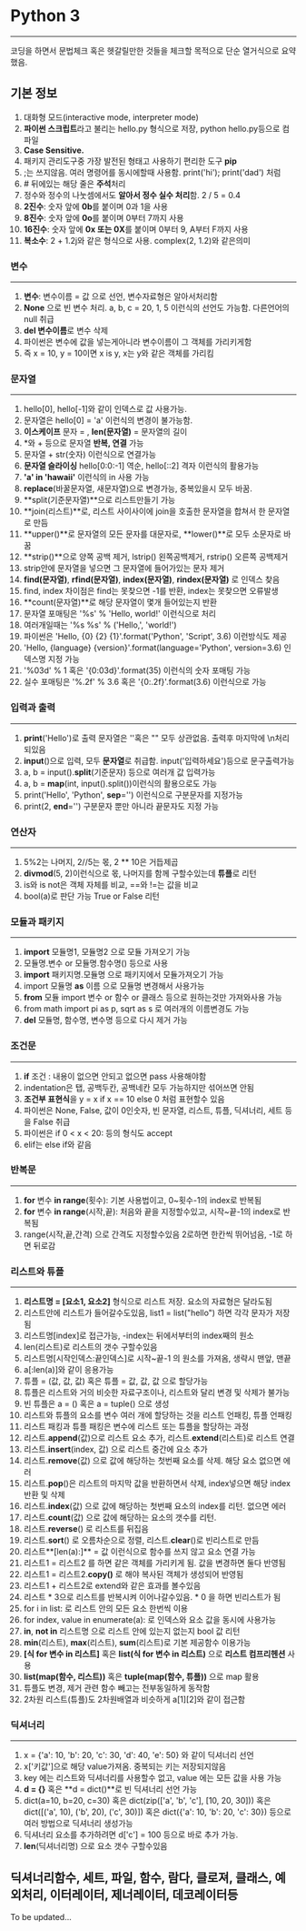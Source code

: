 # Python 3  
---  
 코딩을 하면서 문법체크 혹은 헷갈릴만한 것들을 체크할 목적으로 단순 열거식으로 요약했음.
 
## 기본 정보

 1. 대화형 모드(interactive mode, interpreter mode) 
 2. **파이썬 스크립트**라고 불리는 hello.py 형식으로 저장, python hello.py등으로 컴파일 
 3. **Case Sensitive.**  
 4. 패키지 관리도구중 가장 발전된 형태고 사용하기 편리한 도구 **pip**
 5. ;는 쓰지않음. 여러 명령어를 동시에할때 사용함. print('hi'); print('dad') 처럼
 6. \# 뒤에있는 해당 줄은 **주석**처리
 7. 정수와 정수의 나눗셈에서도 **알아서 정수 실수 처리**함. 2 / 5 = 0.4
 8. **2진수**: 숫자 앞에 **0b**를 붙이며 0과 1을 사용
 9. **8진수**: 숫자 앞에 **0o**를 붙이며 0부터 7까지 사용
 10. **16진수**: 숫자 앞에 **0x 또는 0X**를 붙이며 0부터 9, A부터 F까지 사용
 11. **복소수**: 2 + 1.2j와 같은 형식으로 사용. complex(2, 1.2)와 같은의미 

### 변수
---

 1. **변수**: 변수이름 = 값 으로 선언, 변수자료형은 알아서처리함 
 2. **None** 으로 빈 변수 처리. a, b, c = 20, 1, 5 이런식의 선언도 가능함. 다른언어의 null 취급
 3. **del 변수이름**로 변수 삭제
 4. 파이썬은 변수에 값을 넣는게아니라 변수이름이 그 객체를 가리키게함 
 5. 즉 x = 10, y = 10이면 x is y, x는 y와 같은 객체를 가리킴
 
### 문자열
---

 1. hello[0], hello[-1]와 같이 인덱스로 값 사용가능. 
 2. 문자열은 hello[0] = 'a' 이런식의 변경이 불가능함.
 3. **이스케이프** 문자 = \, **len(문자열)** = 문자열의 길이
 4. *와 + 등으로 문자열 **반복, 연결** 가능
 5. 문자열 + str(숫자) 이런식으로 연결가능
 6. **문자열 슬라이싱** hello[0:0:-1] 역순, hello[::2] 격자 이런식의 활용가능
 7. **'a' in 'hawaii'** 이런식의 in 사용 가능 
 8. **replace**(바꿀문자열, 새문자열)으로 변경가능, 중복있을시 모두 바꿈.
 9. **split(기준문자열)**으로 리스트만들기 가능
 10. **join(리스트)**로, 리스트 사이사이에 join을 호출한 문자열을 합쳐서 한 문자열로 만듬
 11. **upper()**로 문자열의 모든 문자를 대문자로, **lower()**로 모두 소문자로 바꿈
 12. **strip()**으로 양쪽 공백 제거, lstrip() 왼쪽공백제거, rstrip() 오른쪽 공백제거
 13. strip안에 문자열을 넣으면 그 문자열에 들어가있는 문자 제거 
 14. **find(문자열)**, **rfind(문자열)**, **index(문자열)**, **rindex(문자열)** 로 인덱스 찾음 
 15. find, index 차이점은 find는 못찾으면 -1를 반환, index는 못찾으면 오류발생
 16. **count(문자열)**로 해당 문자열이 몇개 들어있는지 반환 
 17. 문자열 포매팅은 '%s' % 'Hello, world!' 이런식으로 처리
 18. 여러개일때는 '%s %s' % ('Hello,', 'world!')
 19. 파이썬은 'Hello, {0} {2} {1}'.format('Python', 'Script', 3.6) 이런방식도 제공 
 20. 'Hello, {language} {version}'.format(language='Python', version=3.6) 인덱스명 지정 가능
 21. '%03d' % 1 혹은 '{0:03d}'.format(35) 이런식의 숫자 포매팅 가능 
 22. 실수 포매팅은 '%.2f' % 3.6 혹은 '{0:.2f}'.format(3.6) 이런식으로 가능
 


### 입력과 출력
---

 1. **print**('Hello')로 출력 문자열은 ''혹은 "" 모두 상관없음. 출력후 마지막에 \n처리되있음 
 2. **input**()으로 입력, 모두 **문자열**로 취급함. input('입력하세요')등으로 문구출력가능
 3. a, b = input().**split**(기준문자) 등으로 여러개 값 입력가능 
 4. a, b = **map**(int, input().split())이런식의 활용으로도 가능
 5. print('Hello', 'Python', **sep**='') 이런식으로 구분문자를 지정가능 
 6. print(2, **end**='') 구분문자 뿐만 아니라 끝문자도 지정 가능

### 연산자
---

 1. 5%2는 나머지, 2//5는 몫, 2 ** 10은 거듭제곱 
 2. **divmod**(5, 2)이런식으로 몫, 나머지를 함께 구할수있는데 **튜플**로 리턴 
 3. is와 is not은 객체 자체를 비교, ==와 !=는 값을 비교 
 4. bool(a)로 판단 가능 True or False 리턴

### 모듈과 패키지
---

 1. **import** 모듈명1, 모듈명2 으로 모듈 가져오기 가능
 2. 모듈명.변수 or 모듈명.함수명() 등으로 사용
 3. **import** 패키지명.모듈명 으로 패키지에서 모듈가져오기 가능
 4. import 모듈명 **as** 이름 으로 모듈명 변경해서 사용가능
 5. **from** 모듈 import 변수 or 함수 or 클래스 등으로 원하는것만 가져와사용 가능
 6. from math import pi as p, sqrt as s 로 여러개의 이름변경도 가능 
 7. **del** 모듈명, 함수명, 변수명 등으로 다시 제거 가능 

### 조건문
---

 1. **if** 조건 : 내용이 없으면 안되고 없으면 pass 사용해야함
 2. indentation은 탭, 공백두칸, 공백네칸 모두 가능하지만 섞어쓰면 안됨
 3. **조건부 표현식**을 y = x if x == 10 else 0 처럼 표현할수 있음
 4. 파이썬은  None, False, 값이 0인숫자, 빈 문자열, 리스트, 튜플, 딕셔너리, 세트 등을 False 취급
 5. 파이썬은 if 0 < x < 20: 등의 형식도 accept
 6. elif는 else if와 같음

### 반복문
---

 1. **for** 변수 **in range**(횟수): 기본 사용법이고, 0~횟수-1의 index로 반복됨
 2. **for** 변수 **in range**(시작,끝): 처음와 끝을 지정할수있고, 시작~끝-1의 index로 반복됨 
 3. range(시작,끝,간격) 으로 간격도 지정할수있음 2로하면 한칸씩 뛰어넘음, -1로 하면 뒤로감

### 리스트와 튜플
---

 1. **리스트명 = [요소1, 요소2]** 형식으로 리스트 저장. 요소의 자료형은 달라도됨
 2. 리스트안에 리스트가 들어갈수도있음, list1 = list("hello") 하면 각각 문자가 저장됨
 3. 리스트명[index]로 접근가능, -index는 뒤에서부터의 index째의 원소
 4. len(리스트)로 리스트의 갯수 구할수있음
 5. 리스트명[시작인덱스:끝인덱스]로 시작~끝-1 의 원소를 가져옴, 생략시 맨앞, 맨끝
 6. a[:len(a)]와 같이 응용가능
 7. 튜플 = (값, 값, 값) 혹은 튜플 = 값, 값, 값 으로 할당가능 
 8. 튜플은 리스트와 거의 비슷한 자료구조이나, 리스트와 달리 변경 및 삭제가 불가능
 9. 빈 튜플은 a = () 혹은 a = tuple() 으로 생성
 10. 리스트와 튜플의 요소를 변수 여러 개에 할당하는 것을 리스트 언패킹, 튜플 언패킹
 11. 리스트 패킹과 튜플 패킹은 변수에 리스트 또는 튜플을 할당하는 과정
 12. 리스트.**append**(값)으로  리스트 요소 추가, 리스트.**extend**(리스트)로 리스트 연결 
 13. 리스트.**insert**(index, 값) 으로 리스트 중간에 요소 추가 
 14. 리스트.**remove**(값) 으로 값에 해당하는 첫번째 요소를 삭제. 해당 요소 없으면 에러
 15. 리스트.**pop**()은 리스트의 마지막 값을 반환하면서 삭제, index넣으면 해당 index 반환 및 삭제
 16. 리스트.**index**(값) 으로 값에 해당하는 첫번째 요소의 index를 리턴. 없으면 에러 
 17. 리스트.**count**(값) 으로 값에 해당하는 요소의 갯수를 리턴. 
 18. 리스트.**reverse**() 로 리스트를 뒤집음 
 19. 리스트.**sort**() 로 오름차순으로 정렬, 리스트.**clear**()로 빈리스트로 만듬
 20. 리스트**[len(a):]** = 값 이런식으로 함수를 쓰지 않고 요소 연결 가능 
 21. 리스트1 = 리스트2 를 하면 같은 객체를 가리키게 됨. 값을 변경하면 둘다 반영됨 
 22. 리스트1 = 리스트2.**copy()** 로 해야 복사된 객체가 생성되어 반영됨
 23. 리스트1 + 리스트2로 extend와 같은 효과를 볼수있음 
 24. 리스트 * 3으로 리스트를 반복시켜 이어나갈수있음. * 0 을 하면 빈리스트가 됨
 25. for i in list: 로 리스트 안의 모든 요소 한번씩 이용
 26. for index, value in enumerate(a): 로 인덱스와 요소 값을 동시에 사용가능
 27. **in**, **not in** 리스트명 으로 리스트 안에 있는지 없는지 bool 값 리턴
 28. **min**(리스트), **max**(리스트), **sum**(리스트)로 기본 제공함수 이용가능
 29. **[식 for 변수 in 리스트]** 혹은 **list(식 for 변수 in 리스트)** 으로 **리스트 컴프리헨션** 사용
 30. **list(map(함수, 리스트))** 혹은 **tuple(map(함수, 튜플))** 으로 map 활용
 31. 튜플도 변경, 제거 관련 함수 빼고는 전부동일하게 동작함 
 32. 2차원 리스트(튜플)도 2차원배열과 비슷하게 a[1][2]와 같이 접근함

### 딕셔너리
---
 
 1. x = {'a': 10, 'b': 20, 'c': 30, 'd': 40, 'e': 50} 와 같이 딕셔너리 선언
 2. x['키값']으로 해당 value가져옴. 중복되는 키는 저장되지않음
 3. key 에는 리스트와 딕셔너리를 사용할수 없고, value 에는 모든 값을 사용 가능
 4. **d = {}** 혹은 **d = dict()**로 빈 딕셔너리 선언 가능
 5. dict(a=10, b=20, c=30) 혹은 dict(zip(['a', 'b', 'c'], [10, 20, 30])) 혹은 dict([('a', 10), ('b', 20), ('c', 30)]) 혹은 dict({'a': 10, 'b': 20, 'c': 30}) 등으로 여러 방법으로 딕셔너리 생성가능
 6. 딕셔너리 요소를 추가하려면 d['c'] = 100 등으로 바로 추가 가능. 
 7. **len**(딕셔너리명) 으로 요소 갯수 구할수있음

## 딕셔너리함수, 세트, 파일, 함수, 람다, 클로져, 클래스, 예외처리, 이터레이터, 제너레이터, 데코레이터등 

 
  To be updated...
 